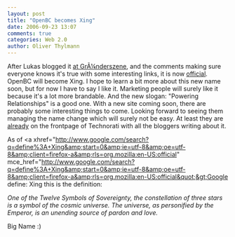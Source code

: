 ```yaml
---
layout: post
title: "OpenBC becomes Xing"
date: 2006-09-23 13:07
comments: true
categories: Web 2.0
author: Oliver Thylmann
---
```







After Lukas blogged it [at GrÃ¼nderszene](http://www.gruenderszene.de/?p=55), and the comments making sure everyone knows it's true with some interesting links, it is now [official](http://blog.openbc.com/2006/09/ooops.html). OpenBC will become Xing. I hope to learn a bit more about this new name soon, but for now I have to say I like it. Marketing people will surely like it because it's a lot more brandable. And the new slogan: &quot;Powering Relationships&quot; is a good one. With a new site coming soon, there are probably some interesting things to come. Looking forward to seeing them managing the name change which will surely not be easy. At least they are [already](http://blog.openbc.com/2006/09/whats_the_buzz.html) on the frontpage of Technorati with all the bloggers writing about it.

As of &lt;a xhref=&quot;http://www.google.com/search?q=define%3A+Xing&amp;start=0&amp;ie=utf-8&amp;oe=utf-8&amp;client=firefox-a&amp;rls=org.mozilla:en-US:official&quot; mce_href=&quot;http://www.google.com/search?q=define%3A+Xing&amp;start=0&amp;ie=utf-8&amp;oe=utf-8&amp;client=firefox-a&amp;rls=org.mozilla:en-US:official&quot;&gt;Google define: Xing this is the definition:

*One of the Twelve Symbols of Sovereignty, the constellation of three stars is a symbol of the cosmic universe. The universe, as personified by the Emperor, is an unending source of pardon and love.*

Big Name :)








